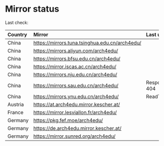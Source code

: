 <script src="./time.js"></script>
# Mirror status
Last check: <script type="text/javascript">localize(1695338247.7730887);</script>

|Country|Mirror|Last update|
|:------|:-----|:----------|
|China|https://mirrors.tuna.tsinghua.edu.cn/arch4edu/|<script type="text/javascript">localize(1695321087);</script>|
|China|https://mirrors.aliyun.com/arch4edu/|<script type="text/javascript">localize(1695321087);</script>|
|China|https://mirrors.bfsu.edu.cn/arch4edu/|<script type="text/javascript">localize(1695321087);</script>|
|China|https://mirror.iscas.ac.cn/arch4edu/|<script type="text/javascript">localize(1695321087);</script>|
|China|https://mirrors.nju.edu.cn/arch4edu/|<script type="text/javascript">localize(1695234643);</script>|
|China|https://mirrors.sau.edu.cn/arch4edu/|Response 404|
|China|https://mirrors.ynu.edu.cn/arch4edu/|ReadTimeout|
|Austria|https://at.arch4edu.mirror.kescher.at/|<script type="text/javascript">localize(1695321087);</script>|
|France|https://mirror.lesviallon.fr/arch4edu/|<script type="text/javascript">localize(1695277873);</script>|
|Germany|https://pkg.fef.moe/arch4edu/|<script type="text/javascript">localize(1695321087);</script>|
|Germany|https://de.arch4edu.mirror.kescher.at/|<script type="text/javascript">localize(1695321087);</script>|
|Germany|https://mirror.sunred.org/arch4edu/|<script type="text/javascript">localize(1695321087);</script>|

<script src="./tablefilter/tablefilter.js"></script>
<script src="./table.js"></script>